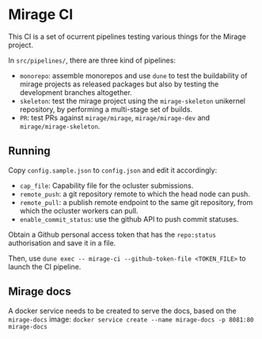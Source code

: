 # Mirage CI

This CI is a set of ocurrent pipelines testing various things for the Mirage project.

In `src/pipelines/`, there are three kind of pipelines:

- `monorepo`: assemble monorepos and use `dune` to test the buildability of mirage projects as 
  released packages but also by testing the development branches altogether.
- `skeleton`: test the mirage project using the `mirage-skeleton` unikernel repository, by performing
  a multi-stage set of builds.
- `PR`: test PRs against `mirage/mirage`, `mirage/mirage-dev` and `mirage/mirage-skeleton`. 

## Running

Copy `config.sample.json` to `config.json` and edit it accordingly:
- `cap_file`: Capability file for the ocluster submissions.
- `remote_push`: a git repository remote to which the head node can push.
- `remote_pull`: a publish remote endpoint to the same git repository, from which the ocluster workers can pull.
- `enable_commit_status`: use the github API to push commit statuses.

Obtain a Github personal access token that has the `repo:status` authorisation and save it in a file. 

Then, use `dune exec -- mirage-ci --github-token-file <TOKEN_FILE>` to launch the CI pipeline. 


## Mirage docs

A docker service needs to be created to serve the docs, based on the `mirage-docs` image:
`docker service create --name mirage-docs -p 8081:80 mirage-docs`
